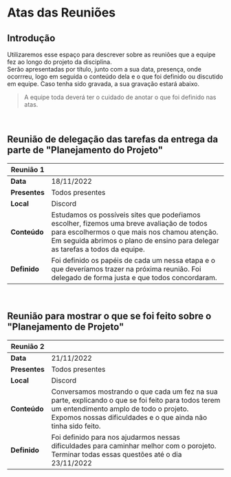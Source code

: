 # Atas das Reuniões

## Introdução

Utilizaremos esse espaço para descrever sobre as reuniões que a equipe fez ao longo do projeto da disciplina. <br>
Serão apresentadas por título, junto com a sua data, presença, onde ocorrreu, logo em seguida o conteúdo dela e o que foi definido ou discutido em equipe. Caso tenha sido gravada, a sua gravação estará abaixo. 
<br>
>A equipe toda deverá ter o cuidado de anotar o que foi definido nas atas.

<br>

## Reunião de delegação das tarefas da entrega da parte de "Planejamento do Projeto"
|Reunião 1    |  |
| ----------- | -- |
|**Data**     | 18/11/2022
|**Presentes**| Todos presentes
|**Local**    | Discord
|**Conteúdo** | Estudamos os possíveis sites que podeŕiamos escolher, fizemos uma breve avaliação de todos para escolhermos o que mais nos chamou atenção. Em seguida abrimos o plano de ensino para delegar as tarefas a todos da equipe.
|**Definido** | Foi definido os papéis de cada um nessa etapa e o que deveríamos trazer na próxima reunião. Foi delegado de forma justa e que todos concordaram.
<br>

## Reunião para mostrar o que se foi feito sobre o "Planejamento de Projeto"
|Reunião 2    |  |
| ----------- | -- |
|**Data**     | 21/11/2022
|**Presentes**| Todos presentes
|**Local**    | Discord
|**Conteúdo** | Conversamos mostrando o que cada um fez na sua parte, explicando o que se foi feito para todos terem um entendimento amplo de todo o projeto. Expomos nossas dificuldades e o que ainda não tinha sido feito.
|**Definido** | Foi definido para nos ajudarmos nessas dificuldades para caminhar melhor com o porojeto. Terminar todas essas questões até o dia 23/11/2022